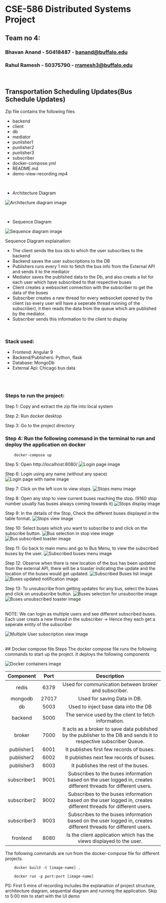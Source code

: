 # CSE-586 Distributed Systems Project

## Team no 4: 
### Bhavan Anand - 50418487 - banand@buffalo.edu
### Rahul Ramesh - 50375790 - rramesh3@buffalo.edu

<br />


## Transportation Scheduling Updates(Bus Schedule Updates)

Zip file contains the following files
- backend
- client
- db
- mediator
- punlisher1
- punlisher2
- punlisher3
- subscriber
- docker-compose.yml
- README.md
- demo-view-recording.mp4

<br />

* Architecture Diagram
  
![Architecture diagram image](./images-for-readme/architectural-diagram.png)

<br />

* Sequence Diagram
  
![Sequence diagram image](./images-for-readme/sequential-diagram.png)

Sequence Diagram explaination:
* The client sends the bus ids to which the user subscribes to the backend
* Backend saves the user subscriptions to the DB
* Publishers runs every 1 min to fetch the bus info from the External API and sends it to the mediator
* Mediator saves the published data to the Db, and also creats a list for each user which have subscribed to that respective buses
* Client creates a websocket connection with the subscriber to get the data of the buses
* Subscriber creates a new thread for every websocket opened by the client (so every user will have a seperate thread running of the subscriber), it then reads the data from the queue which are published by the mediator.
* Subscriber sends this information to the client to display

<br />

### Stack used:
- Frontend: Angular 9
- Backend/Publishers: Python, flask
- Database: MongoDb
- External Api: Chicago bus data
  
<br />
<br />

### Steps to run the project:

Step 1: Copy and extract the zip file into local system

Step 2: Run docker desktop 

Step 3: Go to the project directory

### Step 4: Run the following command in the terminal to run and deploy the application on docker
          
        docker-compose up

Step 5: Open http://localhost:8080/
![Login page image](./images-for-readme/login-page.png)

Step 6: Login using any name (without any space)
![Login page with name image](./images-for-readme/login-page-with-name.png)

Step 7: Click on the left icon to view stops.
![Stops menu image](./images-for-readme/stops-menu.png)

Step 8: Open any stop to view current buses reaching the stop. (9160 stop number usually has buses always coming towards it)
![Stops display image](./images-for-readme/9160-stop-search.png)

Step 9: In the details of the Stop, Check the different buses displayed in the table format.
![Stops view image](./images-for-readme/9160-stop-view.png)

Step 10: Select buses which you want to subscribe to and click on the subscribe button.
![Bus selection in stop view image](./images-for-readme/bus-selection.png)
![Bus subscribed toaster image](./images-for-readme/bus-subscribed-toaster.png)

Step 11: Go back to main menu and go to Bus Menu, to view the subscribed buses by the user.
![Subscribed buses menu image](./images-for-readme/buses-menu.png)

Step 12: Observe when there is new location of the bus has been updated from the external API, there will be a toaster indicating the update and the location of the buses would get updated.
![Subscribed Buses list image](./images-for-readme/subscribed-buses.png)
![Buses updated notification image](./images-for-readme/buses-updated-notification.png)

Step 13: To unsubscribe from getting updates for any bus, select the buses and click on unsubscribe button.
![Buses selection for unsubscribe image](./images-for-readme/unsubscribe-bus-selection.png)
![Buses unsubscribed toaster image](./images-for-readme/buses-unsubscribed-toaster.png)
<br />

<br />
NOTE: We can login as multiple users and see different subscribed buses. Each user creats a new thread in the subscriber -> Hence they each get a seperate entity of the subscriber

![Multiple User subscription view image](./images-for-readme/multiple-users-subscription.png)

<br />
## Docker compose file Steps
The docker compose file runs the following commands to start up the project.
It deploys the following components

![Docker containers image](./images-for-readme/docker-containers.png)


|   Component    | Port  |                                                    Description                                                     |
| :------------: | :---: | :----------------------------------------------------------------------------------------------------------------: |
|     redis      | 6379  |                               Used for communication between broker and subscriber.                                |
|    mongodb     | 27017 |                                            Used for saving Data in DB.                                             |
|     db     | 5003  |                                        Used to inject base data into the DB                                        |
|  backend   | 5000  |                                The service used by the client to fetch information.                                |
|  broker  | 7000  | It acts as a broker to save data published by the publisher to the DB and sends it to respective subscriber Queue. |
| publisher1 | 6001  |                                      It publishes first few records of buses.                                      |
| publisher2 | 6002  |                                      It publishes next few records of buses.                                       |
| publisher3 | 6003  |                                        It publishes the rest of the buses.                                         |
| subscriber1 | 9001  |  Subscribes to the buses information based on the user logged in, creates different threads for different users.   |
| subscriber2 | 9002  |  Subscribes to the buses information based on the user logged in, creates different threads for different users.   |
| subscriber3 | 9003  |  Subscribes to the buses information based on the user logged in, creates different threads for different users.   |
|  frontend  | 8080  |                        Is the client application which has the views displayed to the user.                        |



The following commands are run from the docker-compose file for different projects.

        docker build -t [image-name] .

        docker run -p port:port [image-name]


PS: First 5 mins of recording includes the explanation of project structure, architecture diagram, sequential diagram and running the application.
        Skip to 5:00 min to start with the UI demo